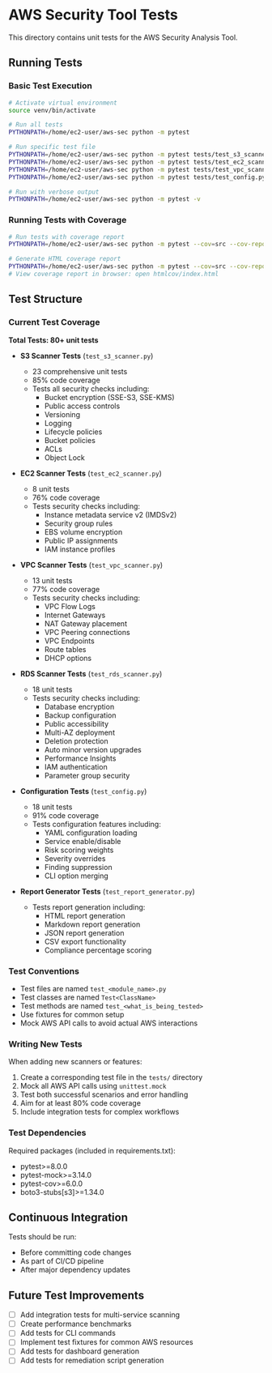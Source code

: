# AWS Security Tool Tests

This directory contains unit tests for the AWS Security Analysis Tool.

## Running Tests

### Basic Test Execution
```bash
# Activate virtual environment
source venv/bin/activate

# Run all tests
PYTHONPATH=/home/ec2-user/aws-sec python -m pytest

# Run specific test file
PYTHONPATH=/home/ec2-user/aws-sec python -m pytest tests/test_s3_scanner.py
PYTHONPATH=/home/ec2-user/aws-sec python -m pytest tests/test_ec2_scanner.py
PYTHONPATH=/home/ec2-user/aws-sec python -m pytest tests/test_vpc_scanner.py
PYTHONPATH=/home/ec2-user/aws-sec python -m pytest tests/test_config.py

# Run with verbose output
PYTHONPATH=/home/ec2-user/aws-sec python -m pytest -v
```

### Running Tests with Coverage
```bash
# Run tests with coverage report
PYTHONPATH=/home/ec2-user/aws-sec python -m pytest --cov=src --cov-report=term-missing

# Generate HTML coverage report
PYTHONPATH=/home/ec2-user/aws-sec python -m pytest --cov=src --cov-report=html
# View coverage report in browser: open htmlcov/index.html
```

## Test Structure

### Current Test Coverage

**Total Tests: 80+ unit tests**

- **S3 Scanner Tests** (`test_s3_scanner.py`)
  - 23 comprehensive unit tests
  - 85% code coverage
  - Tests all security checks including:
    - Bucket encryption (SSE-S3, SSE-KMS)
    - Public access controls
    - Versioning
    - Logging
    - Lifecycle policies
    - Bucket policies
    - ACLs
    - Object Lock

- **EC2 Scanner Tests** (`test_ec2_scanner.py`)
  - 8 unit tests
  - 76% code coverage
  - Tests security checks including:
    - Instance metadata service v2 (IMDSv2)
    - Security group rules
    - EBS volume encryption
    - Public IP assignments
    - IAM instance profiles

- **VPC Scanner Tests** (`test_vpc_scanner.py`)
  - 13 unit tests
  - 77% code coverage
  - Tests security checks including:
    - VPC Flow Logs
    - Internet Gateways
    - NAT Gateway placement
    - VPC Peering connections
    - VPC Endpoints
    - Route tables
    - DHCP options

- **RDS Scanner Tests** (`test_rds_scanner.py`)
  - 18 unit tests
  - Tests security checks including:
    - Database encryption
    - Backup configuration
    - Public accessibility
    - Multi-AZ deployment
    - Deletion protection
    - Auto minor version upgrades
    - Performance Insights
    - IAM authentication
    - Parameter group security

- **Configuration Tests** (`test_config.py`)
  - 18 unit tests
  - 91% code coverage
  - Tests configuration features including:
    - YAML configuration loading
    - Service enable/disable
    - Risk scoring weights
    - Severity overrides
    - Finding suppression
    - CLI option merging

- **Report Generator Tests** (`test_report_generator.py`)
  - Tests report generation including:
    - HTML report generation
    - Markdown report generation
    - JSON report generation
    - CSV export functionality
    - Compliance percentage scoring

### Test Conventions

- Test files are named `test_<module_name>.py`
- Test classes are named `Test<ClassName>`
- Test methods are named `test_<what_is_being_tested>`
- Use fixtures for common setup
- Mock AWS API calls to avoid actual AWS interactions

### Writing New Tests

When adding new scanners or features:

1. Create a corresponding test file in the `tests/` directory
2. Mock all AWS API calls using `unittest.mock`
3. Test both successful scenarios and error handling
4. Aim for at least 80% code coverage
5. Include integration tests for complex workflows

### Test Dependencies

Required packages (included in requirements.txt):
- pytest>=8.0.0
- pytest-mock>=3.14.0
- pytest-cov>=6.0.0
- boto3-stubs[s3]>=1.34.0

## Continuous Integration

Tests should be run:
- Before committing code changes
- As part of CI/CD pipeline
- After major dependency updates

## Future Test Improvements

- [ ] Add integration tests for multi-service scanning
- [ ] Create performance benchmarks
- [ ] Add tests for CLI commands
- [ ] Implement test fixtures for common AWS resources
- [ ] Add tests for dashboard generation
- [ ] Add tests for remediation script generation
